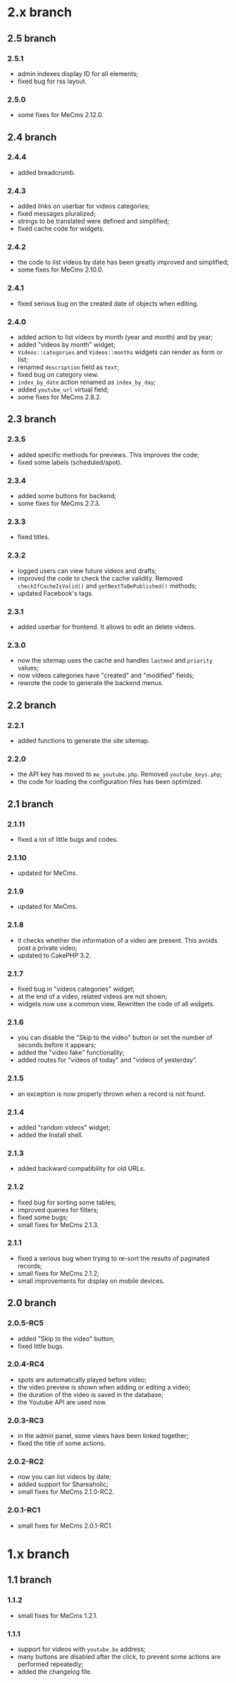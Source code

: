 # 2.x branch
## 2.5 branch
### 2.5.1
* admin indexes display ID for all elements;
* fixed bug for rss layout.

### 2.5.0
* some fixes for MeCms 2.12.0.

## 2.4 branch
### 2.4.4
* added breadcrumb.

### 2.4.3
* added links on userbar for videos categories;
* fixed messages pluralized;
* strings to be translated were defined and simplified;
* fixed cache code for widgets.

### 2.4.2
* the code to list videos by date has been greatly improved and simplified;
* some fixes for MeCms 2.10.0.

### 2.4.1
* fixed serious bug on the created date of objects when editing.

### 2.4.0
* added action to list videos by month (year and month) and by year;
* added "videos by month" widget;
* `Videos::categories` and `Videos::months` widgets can render as form or list;
* renamed `description` field as `text`;
* fixed bug on category view.
* `index_by_date` action renamed as `index_by_day`;
* added `youtube_url` virtual field;
* some fixes for MeCms 2.8.2.

## 2.3 branch
### 2.3.5
* added specific methods for previews. This improves the code;
* fixed some labels (scheduled/spot).

### 2.3.4
* added some buttons for backend;
* some fixes for MeCms 2.7.3.

### 2.3.3
* fixed titles.

### 2.3.2
* logged users can view future videos and drafts;
* improved the code to check the cache validity. Removed 
	`checkIfCacheIsValid()` and `getNextToBePublished()` methods;
* updated Facebook's tags.

### 2.3.1
* added userbar for frontend. It allows to edit an delete videos.

### 2.3.0
* now the sitemap uses the cache and handles `lastmod` and `priority` values;
* now videos categories have "created" and "modified" fields;
* rewrote the code to generate the backend menus.

## 2.2 branch
### 2.2.1
* added functions to generate the site sitemap.

### 2.2.0
* the API key has moved to `me_youtube.php`. Removed `youtube_keys.php`;
* the code for loading the configuration files has been optimized.

## 2.1 branch
### 2.1.11
* fixed a lot of little bugs and codes.

### 2.1.10
* updated for MeCms.

### 2.1.9
* updated for MeCms.

### 2.1.8
* it checks whether the information of a video are present. This avoids post 
	a private video;
* updated to CakePHP 3.2.

### 2.1.7
* fixed bug in "videos categories" widget;
* at the end of a video, related videos are not shown;
* widgets now use a common view. Rewritten the code of all widgets.

### 2.1.6
* you can disable the "Skip to the video" button or set the number of seconds 
	before it appears;
* added the "video fake" functionality;
* added routes for "videos of today" and "videos of yesterday".

### 2.1.5
* an exception is now properly thrown when a record is not found.

### 2.1.4
* added "random videos" widget;
* added the Install shell.

### 2.1.3
* added backward compatibility for old URLs.

### 2.1.2
* fixed bug for sorting some tables;
* improved queries for filters;
* fixed some bugs;
* small fixes for MeCms 2.1.3.

### 2.1.1
* fixed a serious bug when trying to re-sort the results of paginated records;
* small fixes for MeCms 2.1.2;
* small improvements for display on mobile devices.

## 2.0 branch
### 2.0.5-RC5
* added "Skip to the video" button;
* fixed little bugs.

### 2.0.4-RC4
* spots are automatically played before video;
* the video preview is shown when adding or editing a video;
* the duration of the video is saved in the database;
* the Youtube API are used now.

### 2.0.3-RC3
* in the admin panel, some views have been linked together;
* fixed the title of some actions.

### 2.0.2-RC2
* now you can list videos by date;
* added support for Shareaholic;
* small fixes for MeCms 2.1.0-RC2.

### 2.0.1-RC1
* small fixes for MeCms 2.0.1-RC1.

# 1.x branch
## 1.1 branch
### 1.1.2
* small fixes for MeCms 1.2.1.

### 1.1.1
* support for videos with `youtube.be` address;
* many buttons are disabled after the click, to prevent some actions are 
	performed repeatedly;
* added the changelog file.